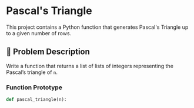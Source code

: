 # Pascal's Triangle

This project contains a Python function that generates Pascal's Triangle up to a given number of rows.

## 🧠 Problem Description

Write a function that returns a list of lists of integers representing the Pascal’s triangle of `n`.

### Function Prototype

```python
def pascal_triangle(n):

